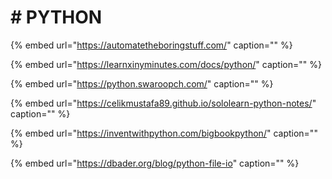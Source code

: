 # \# PYTHON

{% embed url="https://automatetheboringstuff.com/" caption="" %}

{% embed url="https://learnxinyminutes.com/docs/python/" caption="" %}

{% embed url="https://python.swaroopch.com/" caption="" %}

{% embed url="https://celikmustafa89.github.io/sololearn-python-notes/" caption="" %}

{% embed url="https://inventwithpython.com/bigbookpython/" caption="" %}

{% embed url="https://dbader.org/blog/python-file-io" caption="" %}


